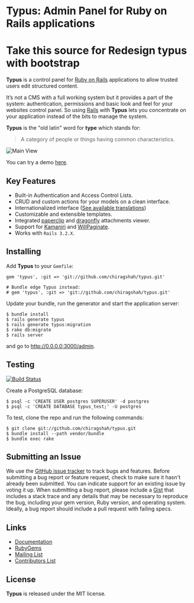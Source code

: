 Typus: Admin Panel for Ruby on Rails applications
=================================================

**Take this source for Redesign typus with bootstrap**
======================================================

**Typus** is a control panel for [Ruby on Rails][rails] applications to
allow trusted users edit structured content.

It’s not a CMS with a full working system but it provides a part of the
system: authentication, permissions and basic look and feel for your
websites control panel. So using [Rails][rails] with **Typus** lets you
concentrate on your application instead of the bits to manage the system.

**Typus** is the "old latin" word for **type** which stands for:

> A category of people or things having common characteristics.

![Main View](http://cloud.github.com/downloads/fesplugas/typus/001-typus.png)

You can try a demo [here][typus_demo].


Key Features
------------

- Built-in Authentication and Access Control Lists.
- CRUD and custom actions for your models on a clean interface.
- Internationalized interface ([See available translations][typus_locales])
- Customizable and extensible templates.
- Integrated [paperclip][paperclip] and [dragonfly][dragonfly] attachments viewer.
- Support for [Kamaniri][kaminari] and [WillPaginate][will_paginate].
- Works with `Rails 3.2.X`.


Installing
----------

Add **Typus** to your `Gemfile`:

    gem 'typus', :git => 'git://github.com/chiragshah/typus.git'

    # Bundle edge Typus instead:
    # gem 'typus', :git => 'git://github.com/chiragshah/typus.git'

Update your bundle, run the generator and start the application server:

    $ bundle install
    $ rails generate typus
    $ rails generate typus:migration
    $ rake db:migrate
    $ rails server

and go to <http://0.0.0.0:3000/admin>.


Testing
-------

[![Build Status](https://secure.travis-ci.org/fesplugas/typus.png)](http://travis-ci.org/fesplugas/typus)

Create a PostgreSQL database:

    $ psql -c 'CREATE USER postgres SUPERUSER' -d postgres
    $ psql -c 'CREATE DATABASE typus_test;' -U postgres

To test, clone the repo and run the following commands:

    $ git clone git://github.com/chiragshah/typus.git
    $ bundle install --path vendor/bundle
    $ bundle exec rake


Submitting an Issue
-------------------

We use the [GitHub issue tracker][issues] to track bugs and features.
Before submitting a bug report or feature request, check to make sure it
hasn't already been submitted. You can indicate support for an existing
issue by voting it up. When submitting a bug report, please include a
[Gist][gist] that includes a stack trace and any details that may be
necessary to reproduce the bug, including your gem version, Ruby
version, and operating system. Ideally, a bug report should include a
pull request with failing specs.


Links
-----

- [Documentation](http://docs.typuscmf.com/)
- [RubyGems][typus_gem]
- [Mailing List](http://groups.google.com/group/typus)
- [Contributors List](http://github.com/fesplugas/typus/contributors)


License
-------

**Typus** is released under the MIT license.

[typus]: http://github.com/fesplugas/typus
[typus_demo]: http://demo.typuscmf.com/
[typus_locales]: https://github.com/fesplugas/typus/tree/master/config/locales
[typus_gem]: http://rubygems.org/gems/typus
[paperclip]: http://rubygems.org/gems/paperclip
[dragonfly]: http://rubygems.org/gems/dragonfly
[rails]: http://rubyonrails.org/
[gist]: https://gist.github.com/
[issues]: https://github.com/fesplugas/typus/issues
[kaminari]: http://rubygems.org/gems/kaminari
[will_paginate]: http://rubygems.org/gems/will_paginate
